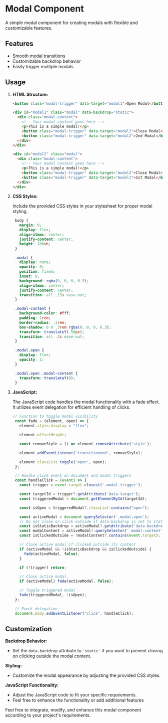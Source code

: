 # Modal Component

A simple modal component for creating modals with flexible and customizable features.

## Features

- Smooth modal transitions
- Customizable backdrop behavior
- Easily trigger multiple modals

## Usage

1. **HTML Structure:**

   ```html
   <button class="modal-trigger" data-target="modal1">Open Modal</button>

   <div id="modal1" class="modal" data-backdrop="static">
     <div class="modal-content">
       <!-- Your modal content goes here -->
       <p>This is a simple modal!</p>
       <button class="modal-trigger" data-target="modal1">Close Modal</button>
       <button class="modal-trigger" data-target="modal2">2nd Modal</button>
     </div>
   </div>

   <div id="modal2" class="modal">
     <div class="modal-content">
       <!-- Your modal content goes here -->
       <p>This is a simple modal!</p>
       <button class="modal-trigger" data-target="modal2">Close Modal</button>
       <button class="modal-trigger" data-target="modal1">1st Modal</button>
     </div>
   </div>
   
2. **CSS Styles:**

   Include the provided CSS styles in your stylesheet for proper modal styling.

   ```css
    body {
      margin: 0;
      display: flex;
      align-items: center;
      justify-content: center;
      height: 100vh;
    }

    .modal {
      display: none;
      opacity: 0;
      position: fixed;
      inset: 0;
      background: rgba(0, 0, 0, 0.5);
      align-items: center;
      justify-content: center;
      transition: all .15s ease-out;
    }

    .modal-content {
      background-color: #fff;
      padding: 1rem;
      border-radius: .3rem;
      box-shadow: 0 0 .3rem rgba(0, 0, 0, 0.3);
      transform: translateY(-50px);
      transition: all .3s ease-out;
    }

    .modal.open {
      display: flex;
      opacity: 1;
    }

    .modal.open .modal-content {
      transform: translateY(0);
    }

3. **JavaScript:**

   The JavaScript code handles the modal functionality with a fade effect. It utilizes event delegation for efficient handling of clicks.

   ```javascript
   // Function to toggle modal visibility
    const fade = (element, open) => {
      element.style.display = "flex";

      element.offsetHeight;

      const removeStyle = () => element.removeAttribute('style');

      element.addEventListener('transitionend', removeStyle);

      element.classList.toggle('open', open);
    };

    // Handle click event on document and modal triggers
    const handleClick = (event) => {
      const trigger = event.target.closest('.modal-trigger');

      const targetId = trigger?.getAttribute('data-target');
      const triggeredModal = document.getElementById(targetId);

      const isOpen = triggeredModal?.classList.contains("open");

      const activeModal = document.querySelector('.modal.open');
      // Do not close on click outside if data-backdrop is set to static
      const isStaticBackdrop = activeModal?.getAttribute('data-backdrop') === 'static';
      const modalContent = activeModal?.querySelector('.modal-content');
      const isClickedOutside = !modalContent?.contains(event.target);

      // Close active modal if clicked outside its content
      if (activeModal && !isStaticBackdrop && isClickedOutside) {
        fade(activeModal, false);
      }

      if (!trigger) return;

      // Close active modal.
      if (activeModal) fade(activeModal, false);

      // Toggle triggered modal
      fade(triggeredModal, !isOpen);
    };

    // Event delegation
    document.body.addEventListener("click", handleClick);
   
## Customization

**Backdrop Behavior:**

- Set the `data-backdrop` attribute to `'static'` if you want to prevent closing on clicking outside the modal content.

**Styling:**

- Customize the modal appearance by adjusting the provided CSS styles.

**JavaScript Functionality:**

- Adjust the JavaScript code to fit your specific requirements.
- Feel free to enhance the functionality or add additional features

Feel free to integrate, modify, and enhance this modal component according to your project's requirements.
